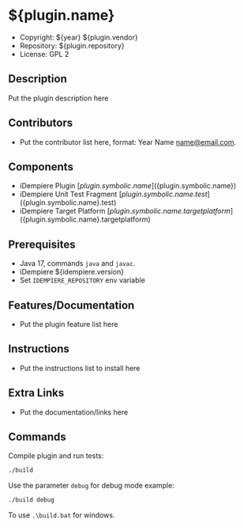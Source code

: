# ${plugin.name}

- Copyright: ${year} ${plugin.vendor}
- Repository: ${plugin.repository}
- License: GPL 2

## Description

Put the plugin description here

## Contributors

- Put the contributor list here, format: Year Name <name@email.com>.

## Components

- iDempiere Plugin [${plugin.symbolic.name}](${plugin.symbolic.name})
- iDempiere Unit Test Fragment [${plugin.symbolic.name}.test](${plugin.symbolic.name}.test)
- iDempiere Target Platform [${plugin.symbolic.name}.targetplatform](${plugin.symbolic.name}.targetplatform)

## Prerequisites

- Java 17, commands `java` and `javac`.
- iDempiere ${idempiere.version}
- Set `IDEMPIERE_REPOSITORY` env variable

## Features/Documentation

- Put the plugin feature list here

## Instructions

- Put the instructions list to install here

## Extra Links

- Put the documentation/links here

## Commands

Compile plugin and run tests:

```bash
./build
```

Use the parameter `debug` for debug mode example:

```bash
./build debug
```

To use `.\build.bat` for windows.
